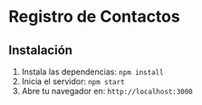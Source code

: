 # Registro de Contactos

## Instalación
1. Instala las dependencias: `npm install`
2. Inicia el servidor: `npm start`
3. Abre tu navegador en: `http://localhost:3000`
